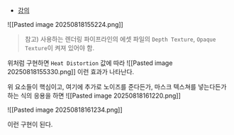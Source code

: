 - [강의](https://www.youtube.com/watch?v=CXCyVDEplyM)

![[Pasted image 20250818155224.png]]
> 참고) 사용하는 렌더링 파이프라인의 에셋 파일의 `Depth Texture`, `Opaque Texture`이 켜져 있어야 함.


위처럼 구현하면 `Heat Distortion` 값에 따라 
![[Pasted image 20250818155330.png]]
이런 효과가 나타난다. 

위 요소들이 핵심이고, 여기에 추가로 노이즈를 준다든가, 마스크 텍스쳐를 넣는다든가 하는 식의 응용을 하면
![[Pasted image 20250818161220.png]]

![[Pasted image 20250818161234.png]]

이런 구현이 된다.